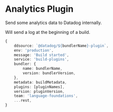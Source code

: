 # Analytics Plugin <!-- #omit in toc -->

Send some analytics data to Datadog internally.

Will send a log at the beginning of a build.

```typescript
{
    ddsource: `@datadog/${bundlerName}-plugin`,
    env: 'production',
    message: 'Build started',
    service: 'build-plugins',
    bundler: {
        name: bundlerName,
        version: bundlerVersion,
    },
    metadata: buildMetadata,
    plugins: [pluginNames],
    version: pluginVersion,
    team: 'language-foundations',
    ...rest,
}
```
